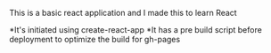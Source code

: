 This is a basic react application and I made this to learn React

*It's initiated using create-react-app
*It has a pre build script before deployment to optimize the build for gh-pages

